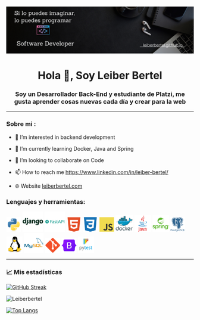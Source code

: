 ![banner_github](/banner_github.png)
<div id="header" align="center">
    <h1 align="center">Hola 👋, Soy Leiber Bertel</h1> 
    <h3>Soy un Desarrollador Back-End y estudiante de Platzi, me gusta aprender cosas nuevas cada día y crear para la web</h3>
</div>

---
### Sobre mi :

- 👀 I’m interested in backend development

- 🌱 I’m currently learning Docker, Java and Spring

- 💞️ I’m looking to collaborate on Code

- 📫 How to reach me https://www.linkedin.com/in/leiber-bertel/

- 🌐 Website [leiberbertel.com](https://leiberbertel.github.io/)

<div align="left">
    <h3>Lenguajes y herramientas:</h3>
    <div>
        <img src="https://github.com/devicons/devicon/blob/master/icons/python/python-original.svg" title="Python" alt="python" width="40" height="40"/>
        <img src="https://github.com/devicons/devicon/blob/master/icons/django/django-plain-wordmark.svg" title="Django" alt="django" width="55" height="55"/>
        <img src="https://github.com/devicons/devicon/blob/master/icons/fastapi/fastapi-plain-wordmark.svg" title="FastAPI" alt="fastapi" width="55" height="55"/>
        <img src="https://github.com/devicons/devicon/blob/master/icons/html5/html5-plain.svg" title="HTML5" alt="html5" width="40" height="40">
        <img src="https://github.com/devicons/devicon/blob/master/icons/css3/css3-plain.svg" title="CSS3" alt="css3" width="40" height="40"/>
        <img src="https://github.com/devicons/devicon/blob/master/icons/javascript/javascript-original.svg" title="javascript" alt="js" width="40" height="40"/>
        <img src="https://github.com/devicons/devicon/blob/master/icons/docker/docker-original-wordmark.svg" title="Docker" alt="docker" width="46" height="46"/>
        <img src="https://github.com/devicons/devicon/blob/master/icons/java/java-original-wordmark.svg" title="Java" alt="java" width="45" height="45"/>
        <img src="https://github.com/devicons/devicon/blob/master/icons/spring/spring-original-wordmark.svg" title="Spring" alt="spring" width="45" height="45"/>
        <img src="https://github.com/devicons/devicon/blob/master/icons/postgresql/postgresql-plain-wordmark.svg" title="PostgreSql" alt="postgresql" width="40" height="40"/>
        <img src="https://github.com/devicons/devicon/blob/master/icons/linux/linux-original.svg" title="Linux" alt="linux" width="44" height="44"/>
        <img src="https://github.com/devicons/devicon/blob/master/icons/mysql/mysql-original-wordmark.svg" title="Mysql" alt="mysql" width="53" height="53"/>
        <img src="https://github.com/devicons/devicon/blob/master/icons/git/git-original.svg" title="Git" alt="git" width="40" height="40"/>
        <img src="https://github.com/devicons/devicon/blob/master/icons/bootstrap/bootstrap-original.svg" title="bootstrap" alt="bootstrap" width="40" height="40"/>
        <img src="https://github.com/devicons/devicon/blob/master/icons/pytest/pytest-original-wordmark.svg" title="pytest" alt="pytest" width="43" height="43"/>
    </div>
</div>

---

### 📈 Mis estadísticas

<!--- Streak-Racha--->
[![GitHub Streak](https://streak-stats.demolab.com?user=Leiberbertel&theme=radical&locale=es&date_format=j%20M%5B%20Y%5D)](https://git.io/streak-stats)

<!--- Stats-Estadísticas--->
![Leiberbertel](https://github-readme-stats.vercel.app/api?username=leiberbertel&show_icons=true&theme=radical)

<!--- Most-Language-used--->
[![Top Langs](https://github-readme-stats.vercel.app/api/top-langs/?username=leiberbertel&hide_progress=true)](https://github.com/anuraghazra/github-readme-stats)

<!---
leiberbertel/leiberbertel is a ✨ special ✨ repository because its `README.md` (this file) appears on your GitHub profile.
You can click the Preview link to take a look at your changes.
--->
